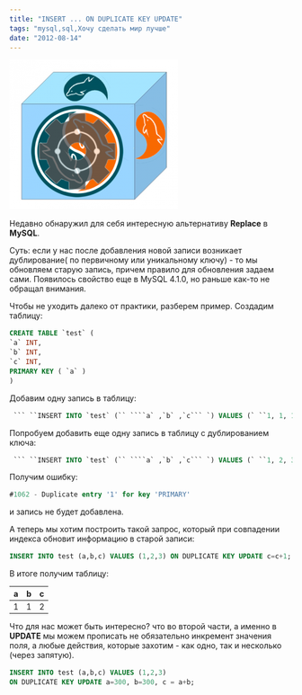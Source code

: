 ```yaml
---
title: "INSERT ... ON DUPLICATE KEY UPDATE"
tags: "mysql,sql,Хочу сделать мир лучше"
date: "2012-08-14"
---
```


![](images/mysql_update_on-300x266.png "mysql_update_on")

Недавно обнаружил для себя интересную альтернативу **Replace** в **MySQL**.

Суть: если у нас после добавления новой записи возникает дублирование( по первичному или уникальному ключу) - то мы обновляем старую запись, причем правило для обновления задаем сами. Появилось свойство еще в MySQL 4.1.0, но раньше как-то не обращал внимания.

Чтобы не уходить далеко от практики, разберем пример. Создадим таблицу:

```sql
CREATE TABLE `test` (
`a` INT,
`b` INT,
`c` INT,
PRIMARY KEY ( `a` )
)
```

Добавим одну запись в таблицу:

```sql
 ``` ``INSERT INTO `test` (`` ````a` ,`b` ,`c``` `) VALUES (` ``1, 1, 1`);`
```

Попробуем добавить еще одну запись в таблицу с дублированием ключа:

```sql
 ``` ``INSERT INTO `test` (`` ````a` ,`b` ,`c``` `) VALUES (` ``1, 2, 3`);`
```

Получим ошибку:

```sql
#1062 - Duplicate entry '1' for key 'PRIMARY'
```

и запись не будет добавлена.

А теперь мы хотим построить такой запрос, который при совпадении индекса обновит информацию в старой записи:

```sql
INSERT INTO test (a,b,c) VALUES (1,2,3) ON DUPLICATE KEY UPDATE c=c+1;
```

В итоге получим таблицу:

| a | b | c |
|---|---|---|
| 1 | 1 | 2 | 


Что для нас может быть интересно? что во второй части, а именно в **UPDATE** мы можем прописать не обязательно инкремент значения поля, а любые действия, которые захотим - как одно, так и несколько (через запятую).

```sql
INSERT INTO test (a,b,c) VALUES (1,2,3)
ON DUPLICATE KEY UPDATE a=300, b=300, c = a+b;
```